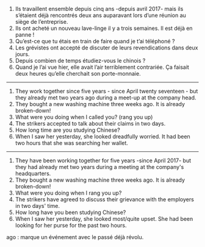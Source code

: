 1. Ils travaillent ensemble depuis cinq ans -depuis avril 2017- mais ils s’étaient déjà rencontrés deux ans auparavant lors d’une réunion au siège de l’entreprise.
2. Ils ont acheté un nouveau lave-linge il y a trois semaines. Il est déjà en panne !
3. Qu’est-ce que tu étais en train de faire quand je t’ai téléphoné ?
4. Les grévistes ont accepté de discuter de leurs revendications dans deux jours.
5. Depuis combien de temps étudiez-vous le chinois ?
6. Quand je l’ai vue hier, elle avait l’air terriblement contrariée. Ça faisait deux heures qu’elle cherchait son porte-monnaie.
___
1. They work together since five years - since April twenty seventeen - but they already met two years ago during a meet-up at the company head. 
2. They bought a new washing machine three weeks ago. It is already broken-down! 
3. What were you doing when I called you? (rang you up)
4. The strikers accepted to talk about their claims in two days. 
5. How long time are you studying Chinese?
6. When I saw her yesterday, she looked dreadfully worried. It had been two hours that she was searching her wallet.
___
1. They have been working together for five years -since April 2017- but they had already met two years during a meeting at the company's headquarters. 
2. They bought a new washing machine three weeks ago. It is already broken-down! 
3. What were you doing when I rang you up?
4. The strikers have agreed to discuss their grievance with the employers in two days' time. 
5. How long have you been studying Chinese?
6. When I saw her yesterday, she looked most/quite upset. She had been looking for her purse for the past two hours.


ago : marque un événement avec le passé déjà révolu. 
